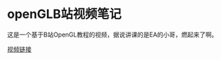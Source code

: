 # openGLB站视频笔记

这是一个基于B站OpenGL教程的视频，据说讲课的是EA的小哥，燃起来了啊。

[视频链接][链接]

[链接]:https://www.bilibili.com/video/BV1MJ411u7Bc?p=1
